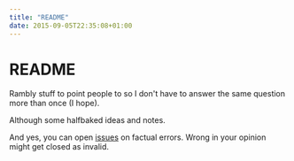 ```yaml
---
title: "README"
date: 2015-09-05T22:35:08+01:00
---
```


# README

Rambly stuff to point people to so I don't
have to answer the same question more than
once (I hope).

Although some halfbaked ideas and notes.

And yes, you can open [issues](
https://github.com/0xf10e/blog/issues) 
on factual errors. Wrong in your opinion 
might get closed as invalid.
